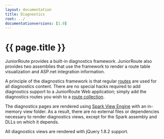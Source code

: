 ```yaml
---
layout: documentation
title: Diagnostics
root: ../
documentationversions: [1.0]
---
```

{{ page.title }}
=
JuniorRoute provides a built-in diagnostics framework. JuniorRoute also provides two assemblies that use the framework to render a route table visualization and ASP.net integration information.

A principle of the diagnostics framework is that regular [routes](routes.html) are used for all diagnostics content. There are no special hacks required to add diagnostics support to a JuniorRoute Web application; simply add the diagnostics routes you wish to a [route collection](route_collections.html).

The diagnostics pages are rendered using [Spark View Engine](http://sparkviewengine.com/) with an in-memory view folder. As a result, there are no external files or dependencies necessary to render diagnostics views, except for the Spark assembly and DLLs on which it depends.

All diagnostics views are rendered with jQuery 1.8.2 support.